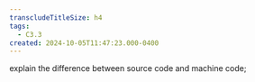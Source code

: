 ```yaml
---
transcludeTitleSize: h4
tags:
  - C3.3
created: 2024-10-05T11:47:23.000-0400
---
```

explain the difference between source code and machine code;
